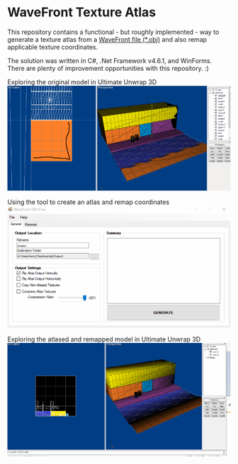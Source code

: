 # WaveFront Texture Atlas

This repository contains a functional - but roughly implemented - way to generate a texture atlas from a [WaveFront file (*.obj)](https://en.wikipedia.org/wiki/Wavefront_.obj_file) and also remap applicable texture coordinates.

The solution was written in C#, .Net Framework v4.6.1, and WinForms. There are plenty of improvement opportunities with this repository. :)

Exploring the original model in Ultimate Unwrap 3D
![Exploring the original model in Ultimate Unwrap 3D](./input.gif)

Using the tool to create an atlas and remap coordinates
![Using the tool to create an atlas and remap coordinates](./workflow.gif)

Exploring the atlased and remapped model in Ultimate Unwrap 3D
![Exploring the atlased and remapped model in Ultimate Unwrap 3D](./output.gif)
